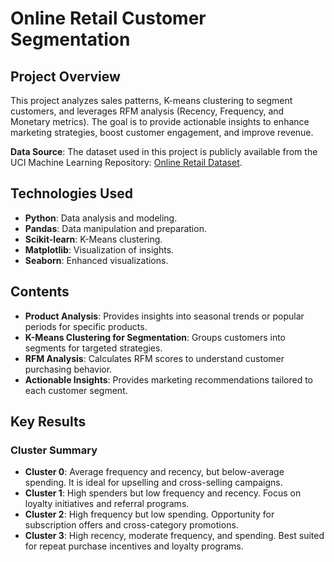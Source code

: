 # Online Retail Customer Segmentation

## Project Overview

This project analyzes sales patterns, K-means clustering to segment customers, and leverages RFM analysis (Recency, Frequency, and Monetary metrics). The goal is to provide actionable insights to enhance marketing strategies, boost customer engagement, and improve revenue.

**Data Source**: The dataset used in this project is publicly available from the UCI Machine Learning Repository: [Online Retail Dataset](https://archive.ics.uci.edu/dataset/352/online+retail).

## Technologies Used

- **Python**: Data analysis and modeling.
- **Pandas**: Data manipulation and preparation.
- **Scikit-learn**: K-Means clustering.
- **Matplotlib**: Visualization of insights.
- **Seaborn**: Enhanced visualizations.

## Contents

- **Product Analysis**: Provides insights into seasonal trends or popular periods for specific products.
- **K-Means Clustering for Segmentation**: Groups customers into segments for targeted strategies.
- **RFM Analysis**: Calculates RFM scores to understand customer purchasing behavior.
- **Actionable Insights**: Provides marketing recommendations tailored to each customer segment.

## Key Results

### Cluster Summary
- **Cluster 0**: Average frequency and recency, but below-average spending. It is ideal for upselling and cross-selling campaigns.
- **Cluster 1**: High spenders but low frequency and recency. Focus on loyalty initiatives and referral programs.
- **Cluster 2**: High frequency but low spending. Opportunity for subscription offers and cross-category promotions.
- **Cluster 3**: High recency, moderate frequency, and spending. Best suited for repeat purchase incentives and loyalty programs.
